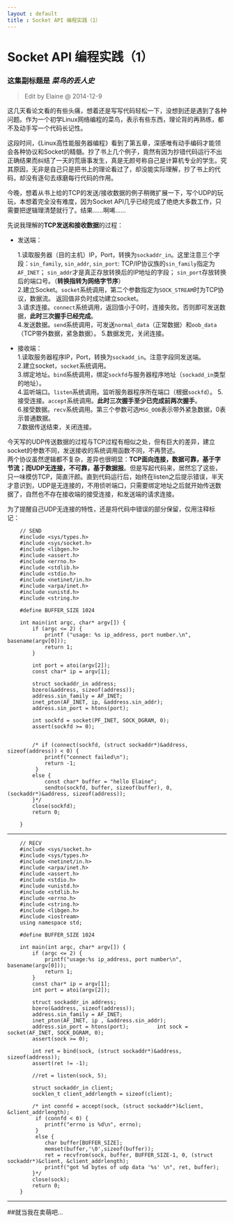 ```yaml
---
layout : default
title : Socket API 编程实践（1）
---
```

# Socket API 编程实践（1） 

### 这集副标题是 *菜鸟的丢人史*  
> Edit by Elaine @ 2014-12-9   

这几天看论文看的有些头痛，想着还是写写代码轻松一下，没想到还是遇到了各种问题。作为一个初学Linux网络编程的菜鸟，表示有些东西，理论背的再熟练，都不及动手写一个代码长记性。   

这段时间，《Linux高性能服务器编程》看到了第五章，深感唯有动手编码才能领会各种协议和Socket的精髓。抄了书上几个例子，竟然有因为抄错代码运行不出正确结果而纠结了一天的荒唐事发生，真是无颜号称自己是计算机专业的学生。究其原因，无非是自己只是把书上的理论看过了，却没能实际理解，抄了书上的代码，却没有逐句去琢磨每行代码的作用。   

今晚，想着从书上给的TCP的发送/接收数据的例子稍微扩展一下，写个UDP的玩玩，本想着完全没有难度，因为Socket API几乎已经完成了绝绝大多数工作，只需要把逻辑理清楚就行了。结果......啊唏......  
 
先说我理解的**TCP发送和接收数据**的过程：
  
* 发送端：  

	1.读取服务器（目的主机）IP，Port，转换为`sockaddr_in`。这里注意三个字段：`sin_family`, `sin_addr`, `sin_port`: TCP/IP协议族的`sin_family`指定为`AF_INET`； `sin_addr`才是真正存放转换后的IP地址的字段； `sin_port`存放转换后的端口号。（**转换指转为网络字节序**）   
	2.建立Socket。`socket`系统调用，第二个参数指定为`SOCK_STREAM`时为TCP协议，数据流。 返回值非负时成功建立socket。  
	3.请求连接。`connect`系统调用，返回值小于0时，连接失败。否则即可发送数据，**此时三次握手已经完成**。  
	4.发送数据。`send`系统调用，可发送`normal_data`（正常数据）和`oob_data`（TCP带外数据，紧急数据）。
	5.数据发完，关闭连接。  
 
* 接收端：  
	1.读取服务器程序IP，Port，转换为`sockadd_in`。注意字段同发送端。  
	2.建立socket，`socket`系统调用。   
	3.绑定地址。`bind`系统调用，绑定`sockfd`与服务器程序地址（`sockadd_in`类型的地址）。  
	4.监听端口。`listen`系统调用。监听服务器程序所在端口（根据`sockfd`）。
	5.接受连接。`accept`系统调用。**此时三次握手至少已完成前两次握手**。  
	6.接受数据。`recv`系统调用。第三个参数可选`MSG_OOB`表示带外紧急数据，0表示普通数据。   
	7.数据传送结束，关闭连接。    
	
今天写的UDP传送数据的过程与TCP过程有相似之处，但有巨大的差异，建立socket的参数不同，发送接收的系统调用函数不同，不再赘述。  
两个协议虽然逻辑都不复杂，差异也很明显：**TCP面向连接，数据可靠，基于字节流；而UDP无连接，不可靠，基于数据报**。但是写起代码来，居然忘了这些，只一味模仿TCP，简直汗颜。直到代码运行后，始终在listen之后提示错误，半天才意识到，UDP是无连接的，不用侦听端口，只需要绑定地址之后就开始传送数据了，自然也不存在接收端的接受连接，和发送端的请求连接。  
   
为了提醒自己UDP无连接的特性，还是将代码中错误的部分保留，仅用注释标记：   
		
		// SEND 
		#include <sys/types.h>
		#include <sys/socket.h>
		#include <libgen.h>
		#include <assert.h>
		#include <errno.h>
		#include <stdlib.h>
		#include <stdio.h>
		#include <netinet/in.h>
		#include <arpa/inet.h>
		#include <unistd.h>
		#include <string.h>

		#define BUFFER_SIZE 1024

		int main(int argc, char* argv[]) {
			if (argc <= 2) {
				printf ("usage: %s ip_address, port number.\n", basename(argv[0]));
				return 1;
			}
			
			int port = atoi(argv[2]);
			const char* ip = argv[1];

			struct sockaddr_in address;
			bzero(&address, sizeof(address));
			address.sin_family = AF_INET;
			inet_pton(AF_INET, ip, &address.sin_addr);
			address.sin_port = htons(port);

			int sockfd = socket(PF_INET, SOCK_DGRAM, 0);
			assert(sockfd >= 0);

			
			/* if (connect(sockfd, (struct sockaddr*)&address, sizeof(address)) < 0) {
			 	printf("connect failed\n");
			 	return -1;
			 } 
			else {
				const char* buffer = "hello Elaine";
				sendto(sockfd, buffer, sizeof(buffer), 0, (sockaddr*)&address, sizeof(address));
			}*/
			close(sockfd);
			return 0;

		}   
	
---

		// RECV  
		#include <sys/socket.h>
		#include <sys/types.h>
		#include <netinet/in.h>
		#include <arpa/inet.h>
		#include <assert.h>
		#include <stdio.h>
		#include <unistd.h>
		#include <stdlib.h>
		#include <errno.h>
		#include <string.h>
		#include <libgen.h>
		#include <iostream>
		using namespace std;

		#define BUFFER_SIZE 1024

		int main(int argc, char* argv[]) {
			if (argc <= 2) {
				printf("usage:%s ip_address, port number\n", basename(argv[0]));
				return 1;
			}
			const char* ip = argv[1];
			int port = atoi(argv[2]);

			struct sockaddr_in address;
			bzero(&address, sizeof(address));
			address.sin_family = AF_INET;
			inet_pton(AF_INET, ip , &address.sin_addr);
			address.sin_port = htons(port);			int sock = socket(AF_INET, SOCK_DGRAM, 0);
			assert(sock >= 0);

			int ret = bind(sock, (struct sockaddr*)&address, sizeof(address));
			assert(ret != -1);

			//ret = listen(sock, 5);

			struct sockaddr_in client;
			socklen_t client_addrlength = sizeof(client);
		
			/* int connfd = accept(sock, (struct sockaddr*)&client, &client_addrlength);
			 if (connfd < 0) {
			 	printf("errno is %d\n", errno);
			 }
			 else {
				char buffer[BUFFER_SIZE];
				memset(buffer,'\0',sizeof(buffer));
				ret = recvfrom(sock, buffer, BUFFER_SIZE-1, 0, (struct sockaddr*)&client, &client_addrlength);
				printf("got %d bytes of udp data '%s' \n", ret, buffer);
			}*/
			close(sock);
			return 0;
		}
		
---

##就当我在卖萌吧...